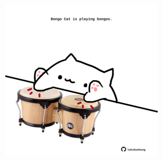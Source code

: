 <!-- built at 03/05/2023, 05:00:58 UTC -->
<p align="center">
  <img width="500" height="500" src="./ReadmeImage.svg">
</p>
